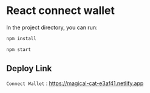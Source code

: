 # React connect wallet 

In the project directory, you can run:

```sh
npm install
```
```sh
npm start
```
## Deploy Link

`Connect Wallet` : <https://magical-cat-e3af41.netlify.app>

